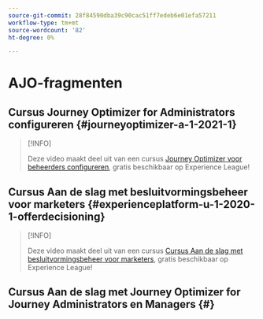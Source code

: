 ```yaml
---
source-git-commit: 28f84590dba39c90cac51ff7edeb6e01efa57211
workflow-type: tm+mt
source-wordcount: '82'
ht-degree: 0%

---
```

# AJO-fragmenten

## Cursus Journey Optimizer for Administrators configureren {#journeyoptimizer-a-1-2021-1}

>[!INFO]
>
> Deze video maakt deel uit van een cursus [Journey Optimizer voor beheerders configureren](https://experienceleague.adobe.com/docs/courses/using/journeyoptimizer-a-1-2021-1.html), gratis beschikbaar op Experience League!

## Cursus Aan de slag met besluitvormingsbeheer voor marketers {#experienceplatform-u-1-2020-1-offerdecisioning}

>[!INFO]
>
> Deze video maakt deel uit van een cursus [Cursus Aan de slag met besluitvormingsbeheer voor marketers](https://experienceleague.adobe.com/docs/courses/using/experienceplatform-u-1-2020-1-offerdecisioning.html?lang=en), gratis beschikbaar op Experience League!

## Cursus Aan de slag met Journey Optimizer for Journey Administrators en Managers {#}
